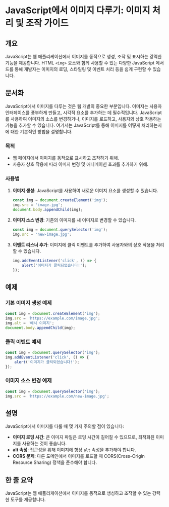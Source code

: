 <!--
Meta Description: # JavaScript에서 이미지 다루기: 이미지 처리 및 조작 가이드 ## 개요 JavaScript는 웹 애플리케이션에서 이미지를 동적으로 생성, 조작 및 표시하는 강력한 기능을 제공합니다. HTML `<img>` 요소와 함께 사용할 수 있는 다양한 JavaScrip...
Meta Keywords: img, 이미지, 이미지를, javascript, document
-->

# JavaScript에서 이미지 다루기: 이미지 처리 및 조작 가이드

## 개요
JavaScript는 웹 애플리케이션에서 이미지를 동적으로 생성, 조작 및 표시하는 강력한 기능을 제공합니다. HTML `<img>` 요소와 함께 사용할 수 있는 다양한 JavaScript 메서드를 통해 개발자는 이미지의 로딩, 스타일링 및 이벤트 처리 등을 쉽게 구현할 수 있습니다.

## 문서화
JavaScript에서 이미지를 다루는 것은 웹 개발의 중요한 부분입니다. 이미지는 사용자 인터페이스를 풍부하게 만들고, 시각적 요소를 추가하는 데 필수적입니다. JavaScript를 사용하여 이미지의 소스를 변경하거나, 이미지를 로드하고, 사용자와 상호 작용하는 기능을 추가할 수 있습니다. 여기서는 JavaScript를 통해 이미지를 어떻게 처리하는지에 대한 기본적인 방법을 설명합니다.

### 목적
- 웹 페이지에서 이미지를 동적으로 표시하고 조작하기 위해.
- 사용자 상호 작용에 따라 이미지 변경 및 애니메이션 효과를 추가하기 위해.

### 사용법
1. **이미지 생성**: JavaScript를 사용하여 새로운 이미지 요소를 생성할 수 있습니다.
    ```javascript
    const img = document.createElement('img');
    img.src = 'image.jpg';
    document.body.appendChild(img);
    ```

2. **이미지 소스 변경**: 기존의 이미지를 새 이미지로 변경할 수 있습니다.
    ```javascript
    const img = document.querySelector('img');
    img.src = 'new-image.jpg';
    ```

3. **이벤트 리스너 추가**: 이미지에 클릭 이벤트를 추가하여 사용자와의 상호 작용을 처리할 수 있습니다.
    ```javascript
    img.addEventListener('click', () => {
        alert('이미지가 클릭되었습니다!');
    });
    ```

## 예제
### 기본 이미지 생성 예제
```javascript
const img = document.createElement('img');
img.src = 'https://example.com/image.jpg';
img.alt = '예시 이미지';
document.body.appendChild(img);
```

### 클릭 이벤트 예제
```javascript
const img = document.querySelector('img');
img.addEventListener('click', () => {
    alert('이미지가 클릭되었습니다!');
});
```

### 이미지 소스 변경 예제
```javascript
const img = document.querySelector('img');
img.src = 'https://example.com/new-image.jpg';
```

## 설명
JavaScript에서 이미지를 다룰 때 몇 가지 주의할 점이 있습니다:

- **이미지 로딩 시간**: 큰 이미지 파일은 로딩 시간이 길어질 수 있으므로, 최적화된 이미지를 사용하는 것이 좋습니다.
- **alt 속성**: 접근성을 위해 이미지에 항상 `alt` 속성을 추가해야 합니다.
- **CORS 문제**: 다른 도메인에서 이미지를 로드할 때 CORS(Cross-Origin Resource Sharing) 정책을 준수해야 합니다.

## 한 줄 요약
JavaScript는 웹 애플리케이션에서 이미지를 동적으로 생성하고 조작할 수 있는 강력한 도구를 제공합니다.